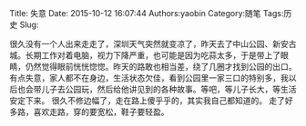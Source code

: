 Title: 失意
Date: 2015-10-12 16:07:44
Authors:yaobin 
Category:随笔
Tags:历史
Slug:  

  很久没有一个人出来走走了，深圳天气突然就变凉了，昨天去了中山公园、新安古城。长期工作对着电脑，视力下降严重，也可能是因为吃蒜太多，于是带上了眼睛，仍然觉得眼前恍恍惚惚。昨天的路敢也相当差，绕了几圈才找到公园的出口。
  有点失意，家人都不在身边，生活状态欠佳，看到公园里一家三口的特别多，我以后也会带儿子去公园玩，然后给他讲见到的各种故事。等吧，等儿子长大，等生活安定下来。
  很久不修边幅了，走在路上傻乎乎的，其实我自己都知道的。
  走了好多路，喜欢走路，穿的要宽松，鞋子要轻盈。
